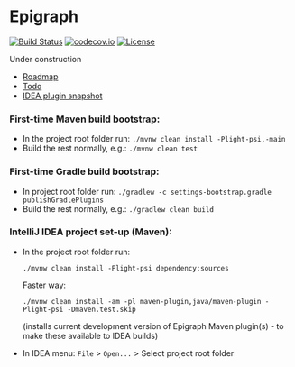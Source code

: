 # Epigraph
[![Build Status](https://travis-ci.org/SumoLogic/epigraph.svg?branch=master)](https://travis-ci.org/SumoLogic/epigraph/branches)
[![codecov.io](https://codecov.io/gh/SumoLogic/epigraph/branch/master/graphs/badge.svg)](https://codecov.io/gh/SumoLogic/epigraph/branch/master)
[![License](https://img.shields.io/github/license/SumoLogic/epigraph.svg)](LICENSE.md)

Under construction

- [Roadmap](roadmap.md)
- [Todo](todo.md)
- [IDEA plugin snapshot](https://github.com/SumoLogic/epigraph/files/1181584/epigraph-idea-plugin-0.0.5.zip)


### First-time Maven build bootstrap:

- In the project root folder run: `./mvnw clean install -Plight-psi,-main`
- Build the rest normally, e.g.: `./mvnw clean test`


### First-time Gradle build bootstrap:

- In project root folder run: `./gradlew -c settings-bootstrap.gradle publishGradlePlugins`
- Build the rest normally, e.g.: `./gradlew clean build`


### IntelliJ IDEA project set-up (Maven):

- In the project root folder run:

  `./mvnw clean install -Plight-psi dependency:sources`

  Faster way:

  `./mvnw clean install -am -pl maven-plugin,java/maven-plugin -Plight-psi -Dmaven.test.skip`

  (installs current development version of Epigraph Maven plugin(s) - to make these available to IDEA builds)

- In IDEA menu: `File` > `Open...` > Select project root folder
